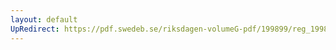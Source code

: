 ```yaml
---
layout: default
UpRedirect: https://pdf.swedeb.se/riksdagen-volumeG-pdf/199899/reg_199899/reg_199899_0238.pdf
---
```

